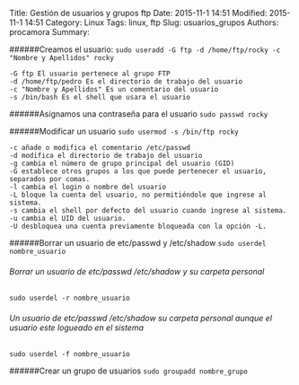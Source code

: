 ﻿Title: Gestión de usuarios y grupos ftp
Date: 2015-11-1 14:51
Modified: 2015-11-1 14:51 
Category: Linux
Tags: linux, ftp
Slug: usuarios_grupos
Authors: procamora
Summary:

######Creamos el usuario:
`sudo useradd -G ftp -d /home/ftp/rocky -c "Nombre y Apellidos" rocky`
```
-G ftp El usuario pertenece al grupo FTP
-d /home/ftp/pedro Es el directorio de trabajo del usuario
-c "Nombre y Apellidos" Es un comentario del usuario
-s /bin/bash Es el shell que usara el usuario
```

######Asignamos una contraseña para el usuario
`sudo passwd rocky`


######Modificar un usuario
`sudo usermod -s /bin/ftp rocky`

```
-c añade o modifica el comentario /etc/passwd
-d modifica el directorio de trabajo del usuario
-g cambia el número de grupo principal del usuario (GID)
-G establece otros grupos a los que puede pertenecer el usuario, separados por comas.
-l cambia el login o nombre del usuario
-L bloque la cuenta del usuario, no permitiéndole que ingrese al sistema.
-s cambia el shell por defecto del usuario cuando ingrese al sistema.
-u cambia el UID del usuario.
-U desbloquea una cuenta previamente bloqueada con la opción -L.
```


######Borrar un usuario de etc/passwd y /etc/shadow
`sudo userdel nombre_usuario`


###### Borrar un usuario de etc/passwd /etc/shadow y su carpeta personal
`sudo userdel -r nombre_usuario`


###### Un usuario de etc/passwd /etc/shadow su carpeta personal aunque el usuario este logueado en el sistema
`sudo userdel -f nombre_usuario`


######Crear un grupo de usuarios
`sudo groupadd nombre_grupo`
